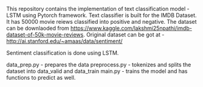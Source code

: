 This repository contains the implementation of text classification model - LSTM using Pytorch framework.
Text classifier is built for the IMDB Dataset. It has 50000 movie reiews classified into positive and negative. The dataset can be downlaoded from https://www.kaggle.com/lakshmi25npathi/imdb-dataset-of-50k-movie-reviews. Original dataset can be got at - http://ai.stanford.edu/~amaas/data/sentiment/

Sentiment classification is done using LSTM.

data_prep.py - prepares the data 
preprocess.py - tokenizes and splits the dataset into data_valid and data_train
main.py - trains the model and has functions to predict as well.

